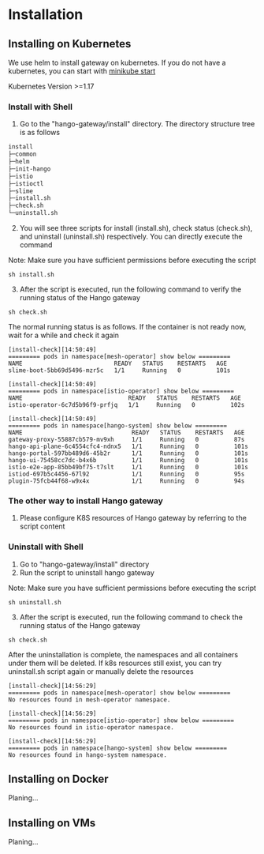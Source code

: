 # Installation

## Installing on Kubernetes

We use helm to install gateway on kubernetes. If you do not have a kubernetes, you can start with [minikube start](https://minikube.sigs.k8s.io/docs/start/)

Kubernetes Version >=1.17

### Install with Shell

1. Go to the "hango-gateway/install" directory. The directory structure tree is as follows
```xml
install
├─common
├─helm
├─init-hango
├─istio
├─istioctl
├─slime
├─install.sh
├─check.sh
└─uninstall.sh
```
2. You will see three scripts for install (install.sh), check status (check.sh), and uninstall (uninstall.sh) respectively. You can directly execute the command

Note: Make sure you have sufficient permissions before executing the script
```shell
sh install.sh
```
3. After the script is executed, run the following command to verify the running status of the Hango gateway
```shell
sh check.sh
```
The normal running status is as follows. If the container is not ready now, wait for a while and check it again
```shell
[install-check][14:50:49]
========= pods in namespace[mesh-operator] show below =========
NAME                          READY   STATUS    RESTARTS   AGE
slime-boot-5bb69d5496-mzr5c   1/1     Running   0          101s

[install-check][14:50:49]
========= pods in namespace[istio-operator] show below =========
NAME                              READY   STATUS    RESTARTS   AGE
istio-operator-6c7d5b96f9-prfjq   1/1     Running   0          102s

[install-check][14:50:49]
========= pods in namespace[hango-system] show below =========
NAME                               READY   STATUS    RESTARTS   AGE
gateway-proxy-55887cb579-mv9xh     1/1     Running   0          87s
hango-api-plane-6c4554cfc4-ndnx5   1/1     Running   0          101s
hango-portal-597bb489d6-45b2r      1/1     Running   0          101s
hango-ui-75458cc7dc-b4x6b          1/1     Running   0          101s
istio-e2e-app-85bb49bf75-t7slt     1/1     Running   0          101s
istiod-697b5c4456-67l92            1/1     Running   0          95s
plugin-75fcb44f68-w9x4x            1/1     Running   0          94s
```

### The other way to install Hango gateway
1. Please configure K8S resources of Hango gateway by referring to the script content

### Uninstall with Shell
1. Go to "hango-gateway/install" directory
2. Run the script to uninstall hango gateway

Note: Make sure you have sufficient permissions before executing the script
```shell
sh uninstall.sh
```
3. After the script is executed, run the following command to check the running status of the Hango gateway
```shell
sh check.sh
```
After the uninstallation is complete, the namespaces and all containers under them will be deleted. If k8s resources still exist, you can try uninstall.sh script again or manually delete the resources
```shell
[install-check][14:56:29]
========= pods in namespace[mesh-operator] show below =========
No resources found in mesh-operator namespace.

[install-check][14:56:29]
========= pods in namespace[istio-operator] show below =========
No resources found in istio-operator namespace.

[install-check][14:56:29]
========= pods in namespace[hango-system] show below =========
No resources found in hango-system namespace.
```

## Installing on Docker

Planing...

## Installing on VMs

Planing...
